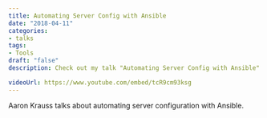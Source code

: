 ```yaml
---
title: Automating Server Config with Ansible
date: "2018-04-11"
categories:
- talks
tags:
- Tools
draft: "false"
description: Check out my talk "Automating Server Config with Ansible" given on 2018-04-11.

videoUrl: https://www.youtube.com/embed/tcR9cm93ksg
---
```

Aaron Krauss talks about automating server configuration with Ansible.

